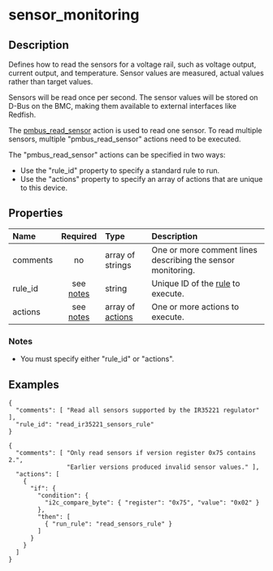# sensor_monitoring

## Description
Defines how to read the sensors for a voltage rail, such as voltage output,
current output, and temperature.  Sensor values are measured, actual values
rather than target values.

Sensors will be read once per second.  The sensor values will be stored on D-Bus on
the BMC, making them available to external interfaces like Redfish.

The [pmbus_read_sensor](pmbus_read_sensor.md) action is used to read one
sensor.  To read multiple sensors, multiple "pmbus_read_sensor" actions need to
be executed.

The "pmbus_read_sensor" actions can be specified in two ways:
* Use the "rule_id" property to specify a standard rule to run.
* Use the "actions" property to specify an array of actions that are unique to
  this device.

## Properties
| Name | Required | Type | Description |
| :--- | :------: | :--- | :---------- |
| comments | no | array of strings | One or more comment lines describing the sensor monitoring. |
| rule_id | see [notes](#notes) | string | Unique ID of the [rule](rule.md) to execute. |
| actions | see [notes](#notes) | array of [actions](action.md) | One or more actions to execute. |

### Notes
* You must specify either "rule_id" or "actions".

## Examples
```
{
  "comments": [ "Read all sensors supported by the IR35221 regulator" ],
  "rule_id": "read_ir35221_sensors_rule"
}

{
  "comments": [ "Only read sensors if version register 0x75 contains 2.",
                "Earlier versions produced invalid sensor values." ],
  "actions": [
    {
      "if": {
        "condition": {
          "i2c_compare_byte": { "register": "0x75", "value": "0x02" }
        },
        "then": [
          { "run_rule": "read_sensors_rule" }
        ]
      }
    }
  ]
}
```
